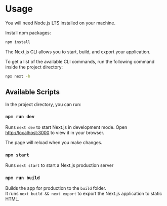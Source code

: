 # Usage

You will need Node.js LTS installed on your machine.

Install npm packages:

```bash
npm install
```

The Next.js CLI allows you to start, build, and export your application.

To get a list of the available CLI commands, run the following command inside the project directory:

```bash
npx next -h
```

## Available Scripts

In the project directory, you can run:

### `npm run dev`

Runs `next dev` to start Next.js in development mode.
Open [http://localhost:3000](http://localhost:3000) to view it in your browser.

The page will reload when you make changes.

### `npm start`

Runs `next start` to start a Next.js production server

### `npm run build`

Builds the app for production to the `build` folder.\
It runs `next build && next export` to export the Next.js application to static HTML.
